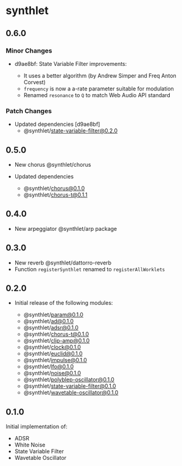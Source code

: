 # synthlet

## 0.6.0

### Minor Changes

- d9ae8bf: State Variable Filter improvements:

  - It uses a better algorithm (by Andrew Simper and Freq Anton Corvest)
  - `frequency` is now a a-rate parameter suitable for modulation
  - Renamed `resonance` to `Q` to match Web Audio API standard

### Patch Changes

- Updated dependencies [d9ae8bf]
  - @synthlet/state-variable-filter@0.2.0

## 0.5.0

- New chorus @synthlet/chorus

- Updated dependencies
  - @synthlet/chorus@0.1.0
  - @synthlet/chorus-t@0.1.1

## 0.4.0

- New arpeggiator @synthlet/arp package

## 0.3.0

- New reverb @synthlet/dattorro-reverb
- Function `registerSynthlet` renamed to `registerAllWorklets`

## 0.2.0

- Initial release of the following modules:

  - @synthlet/param@0.1.0
  - @synthlet/ad@0.1.0
  - @synthlet/adsr@0.1.0
  - @synthlet/chorus-t@0.1.0
  - @synthlet/clip-amp@0.1.0
  - @synthlet/clock@0.1.0
  - @synthlet/euclid@0.1.0
  - @synthlet/impulse@0.1.0
  - @synthlet/lfo@0.1.0
  - @synthlet/noise@0.1.0
  - @synthlet/polyblep-oscillator@0.1.0
  - @synthlet/state-variable-filter@0.1.0
  - @synthlet/wavetable-oscillator@0.1.0

## 0.1.0

Initial implementation of:

- ADSR
- White Noise
- State Variable Filter
- Wavetable Oscillator
